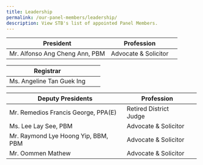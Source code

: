 ```yaml
---
title: Leadership
permalink: /our-panel-members/leadership/
description: View STB's list of appointed Panel Members.
---
```

| President | Profession |   |
| -------- | -------- | -------- |
| Mr. Alfonso Ang Cheng Ann,  PBM     | Advocate & Solicitor |


| Registrar |  |  |
| -------- | -------- | -------- |
| Ms. Angeline Tan Guek Ing    |  |


| Deputy Presidents | Profession |  |
| -------- | -------- | -------- |
| Mr. Remedios Francis George,  PPA(E) | Retired District Judge |  
| Ms. Lee Lay See, PBM | Advocate & Solicitor |
| Mr. Raymond Lye Hoong Yip, BBM, PBM | Advocate & Solicitor |
| Mr. Oommen Mathew | Advocate & Solicitor |